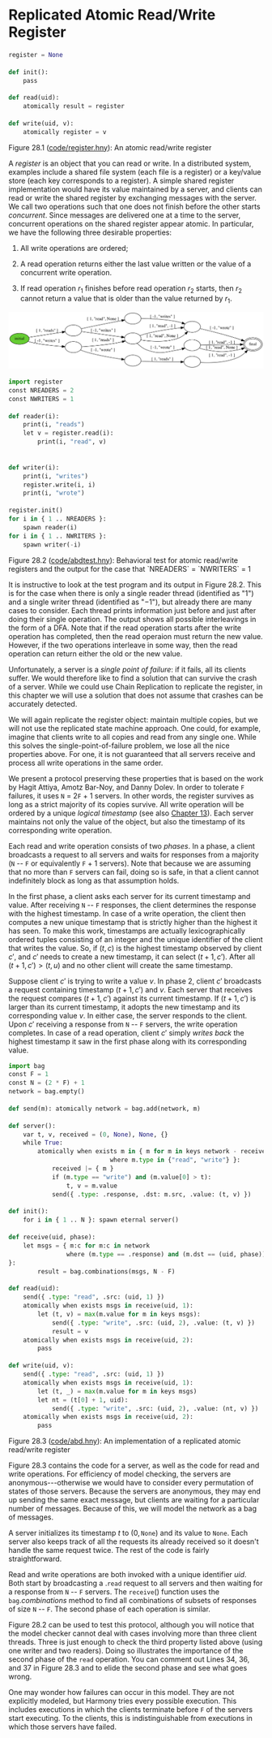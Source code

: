 
# Replicated Atomic Read/Write Register 

```python title="register.hny"
register = None

def init():
    pass

def read(uid):
    atomically result = register

def write(uid, v):
    atomically register = v
```

<figcaption>Figure 28.1 (<a href=https://harmony.cs.cornell.edu/code/register.hny>code/register.hny</a>): 
An atomic read/write register </figcaption>

A *register* is an object that you can read or write. In a distributed
system, examples include a shared file system (each file is a register)
or a key/value store (each key corresponds to a register). A simple
shared register implementation would have its value maintained by a
server, and clients can read or write the shared register by exchanging
messages with the server. We call two operations such that one does not
finish before the other starts *concurrent*. Since messages are
delivered one at a time to the server, concurrent operations on the
shared register appear atomic. In particular, we have the following
three desirable properties:

1.  All write operations are ordered;

2.  A read operation returns either the last value written or the value
    of a concurrent write operation.

3.  If read operation $r_1$ finishes before read operation $r_2$ starts,
    then $r_2$ cannot return a value that is older than the value
    returned by $r_1$.


![](figures/abdtest.png)

```python title="abdtest.hny"
import register
const NREADERS = 2
const NWRITERS = 1

def reader(i):
    print(i, "reads")
    let v = register.read(i):
        print(i, "read", v)
 

def writer(i):
    print(i, "writes")
    register.write(i, i)
    print(i, "wrote")
        
register.init()
for i in { 1 .. NREADERS }:
    spawn reader(i)
for i in { 1 .. NWRITERS }:
    spawn writer(-i)
```

<figcaption>Figure 28.2 (<a href=https://harmony.cs.cornell.edu/code/abdtest.hny>code/abdtest.hny</a>): 
Behavioral test for atomic read/write registers and the output for the
case that `NREADERS` = `NWRITERS` = 1 </figcaption>

It is instructive to look at the test program and its output in
Figure 28.2. This is for the case when there is only a single reader
thread (identified as "1") and a single writer thread (identified as
"$-1$"), but already there are many cases to consider. Each thread
prints information just before and just after doing their single
operation. The output shows all possible interleavings in the form of a
DFA. Note that if the read operation starts after the write operation
has completed, then the read operaion must return the new value.
However, if the two operations interleave in some way, then the read
operation can return either the old or the new value.

Unfortunately, a server is a *single point of failure*: if it fails, all
its clients suffer. We would therefore like to find a solution that can
survive the crash of a server. While we could use Chain Replication to
replicate the register, in this chapter we will use a solution that does
not assume that crashes can be accurately detected.

We will again replicate the register object: maintain multiple copies,
but we will not use the replicated state machine approach. One could,
for example, imagine that clients write to all copies and read from any
single one. While this solves the single-point-of-failure problem, we
lose all the nice properties above. For one, it is not guaranteed that
all servers receive and process all write operations in the same order.

We present a protocol preserving these properties that is based on the
work by Hagit Attiya, Amotz Bar-Noy, and Danny Dolev. In order
to tolerate `F` failures, it uses `N` = 2`F` + 1 servers. In other
words, the register survives as long as a strict majority of its copies
survive. All write operation will be ordered by a unique *logical
timestamp* (see also [Chapter 13](testing.md)). Each server maintains not only the
value of the object, but also the timestamp of its corresponding write
operation.

Each read and write operation consists of two *phases*. In a phase, a
client broadcasts a request to all servers and waits for responses from
a majority (`N` -- `F` or equivalently `F` + 1 servers). Note that
because we are assuming that no more than `F` servers can fail, doing so
is safe, in that a client cannot indefinitely block as long as that
assumption holds.

In the first phase, a client asks each server for its current timestamp
and value. After receiving `N` -- `F` responses, the client determines
the response with the highest timestamp. In case of a write operation,
the client then computes a new unique timestamp that is strictly higher
than the highest it has seen. To make this work, timestamps are actually
lexicographically ordered tuples consisting of an integer and the unique
identifier of the client that writes the value. So, if $(t, c)$ is the
highest timestamp observed by client $c'$, and $c'$ needs to create a
new timestamp, it can select $(t + 1, c')$. After all
$(t + 1, c') > (t, u)$ and no other client will create the same
timestamp.

Suppose client $c'$ is trying to write a value *v*. In phase 2, client
$c'$ broadcasts a request containing timestamp $(t+1, c')$ and *v*. Each
server that receives the request compares $(t+1, c')$ against its
current timestamp. If $(t+1, c')$ is larger than its current timestamp,
it adopts the new timestamp and its corresponding value *v*. In either
case, the server responds to the client. Upon $c'$ receiving a response
from `N` -- `F` servers, the write operation completes. In case of a
read operation, client $c'$ simply *writes back* the highest timestamp
it saw in the first phase along with its corresponding value.


```python title="abd.hny"
import bag
const F = 1
const N = (2 * F) + 1
network = bag.empty()

def send(m): atomically network = bag.add(network, m)

def server():
    var t, v, received = (0, None), None, {}
    while True:
        atomically when exists m in { m for m in keys network - received
                            where m.type in {"read", "write"} }:
            received |= { m }
            if (m.type == "write") and (m.value[0] > t):
                t, v = m.value
            send({ .type: .response, .dst: m.src, .value: (t, v) })

def init():
    for i in { 1 .. N }: spawn eternal server()

def receive(uid, phase):
    let msgs = { m:c for m:c in network
                where (m.type == .response) and (m.dst == (uid, phase))
}:
        result = bag.combinations(msgs, N - F)

def read(uid):
    send({ .type: "read", .src: (uid, 1) })
    atomically when exists msgs in receive(uid, 1):
        let (t, v) = max(m.value for m in keys msgs):
            send({ .type: "write", .src: (uid, 2), .value: (t, v) })
            result = v
    atomically when exists msgs in receive(uid, 2):
        pass

def write(uid, v):
    send({ .type: "read", .src: (uid, 1) })
    atomically when exists msgs in receive(uid, 1):
        let (t, _) = max(m.value for m in keys msgs)
        let nt = (t[0] + 1, uid):
            send({ .type: "write", .src: (uid, 2), .value: (nt, v) })
    atomically when exists msgs in receive(uid, 2):
        pass
```

<figcaption>Figure 28.3 (<a href=https://harmony.cs.cornell.edu/code/abd.hny>code/abd.hny</a>): 
An implementation of a replicated atomic read/write register
</figcaption>

Figure 28.3 contains the code for a server, as well as the code for read
and write operations. For efficiency of model checking, the servers are
anonymous---otherwise we would have to consider every permutation of
states of those servers. Because the servers are anonymous, they may end
up sending the same exact message, but clients are waiting for a
particular number of messages. Because of this, we will model the
network as a bag of messages.

A server initializes its timestamp *t* to $(0, \mathtt{None})$ and its
value to `None`. Each server also keeps track of all the requests its
already received so it doesn't handle the same request twice. The rest
of the code is fairly straightforward.

Read and write operations are both invoked with a unique identifier
*uid*. Both start by broadcasting a .`read` request to all servers and
then waiting for a response from `N` -- `F` servers. The `receive`()
function uses the `bag`.*combinations* method to find all combinations
of subsets of responses of size `N` -- `F`. The second phase of each
operation is similar.

Figure 28.2 can be used to test this protocol, although you will
notice that the model checker cannot deal with cases involving more than
three client threads. Three is just enough to check the third property
listed above (using one writer and two readers). Doing so illustrates
the importance of the second phase of the `read` operation. You can
comment out Lines 34, 36, and 37 in Figure 28.3 and to elide the second
phase and see what goes wrong.

One may wonder how failures can occur in this model. They are not
explicitly modeled, but Harmony tries every possible execution. This
includes executions in which the clients terminate before `F` of the
servers start executing. To the clients, this is indistinguishable from
executions in which those servers have failed.
